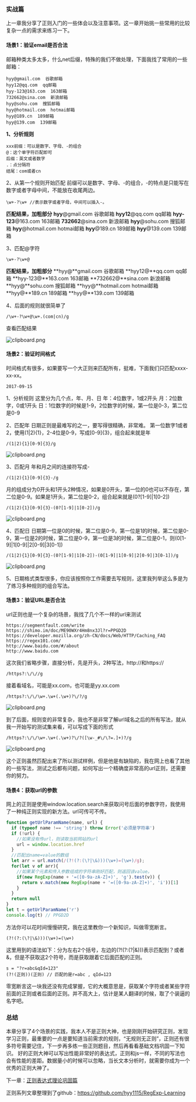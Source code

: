 ### 实战篇
上一章我分享了正则入门的一些体会以及注意事项。这一章开始挑一些常用的比较复杂一点的需求来练习一下。

#### 场景1：验证email是否合法
邮箱种类太多太多，什么net后缀，特殊的我们不做处理，下面我找了常用的一些邮箱：
```text
hyy@gmail.com  谷歌邮箱
hyy12@qq.com  qq邮箱
hyy-123@163.com  163邮箱
732662@sina.com  新浪邮箱
hyy@sohu.com  搜狐邮箱
hyy@hotmail.com  hotmai邮箱
hyy@189.cn  189邮箱
hyy@139.com  139邮箱
```
**1、分析规则**  
```text
xxx前缀：可以是数字、字母、-的组合
@：这个单字符匹配即可
后缀：英文或者数字
.：点分隔符
结尾：com或者cn
```
2、从第一个规则开始匹配
前缀可以是数字、字母、-的组合，-的特点是只能写在数字或者字母中间，不能放在收尾两边。
```text
\w+-?\w+ //表示数字或者字母，中间可以插入-。
```
**匹配结果，加粗部分**
**hyy**@gmail.com  谷歌邮箱
**hyy12**@qq.com  qq邮箱
**hyy-123**@163.com  163邮箱
**732662**@sina.com  新浪邮箱
**hyy**@sohu.com  搜狐邮箱
**hyy**@hotmail.com  hotmai邮箱
**hyy**@189.cn  189邮箱
**hyy**@139.com  139邮箱

3、匹配@字符
```text
\w+-?\w+@ 
```
**匹配结果，加粗部分**
**hyy@**gmail.com  谷歌邮箱
**hyy12@**qq.com  qq邮箱
**hyy-123@**163.com  163邮箱
**732662@**sina.com  新浪邮箱
**hyy@**sohu.com  搜狐邮箱
**hyy@**hotmail.com  hotmai邮箱
**hyy@**189.cn  189邮箱
**hyy@**139.com  139邮箱

4、后面的规则就很简单了
```text
/\w+-?\w+@\w+.(com|cn)/g
```
查看匹配结果

![clipboard.png](/img/bVU7Yi)

#### 场景2：验证时间格式
时间格式有很多，如果要写一个大正则来匹配所有，挺难，下面我们只匹配xxxx-xx-xx。
```text
2017-09-15
```
1、分析规则
这里分为几个点，年、月、日
年：4位数字，1或2开头
月：2位数字，0或1开头
日：1位数字的时候是1-9，2位数字的时候，第一位是0-3，第二位是0-9

2、匹配年
日期正则是最难写的之一，要写得很精确，非常难。
第一位数字1或者2，使用(1|2){1}，2-4位是0-9，写成[0-9]{3}，组合起来就是年
```text
/(1|2){1}[0-9]{3}/g
```

![clipboard.png](/img/bVU72m)

3、匹配月
年和月之间的连接符写成-
```text
/(1|2){1}[0-9]{3}-/g
```
月的组成分为0开头和1开头2种情况，如果是0开头，第一位的0也可以不存在，第二位是0-9。如果是1开头，第二位是0-2，组合起来就是(0?[1-9]|1[0-2])
```text
/(1|2){1}[0-9]{3}-(0?[1-9]|1[0-2])/g
```
![clipboard.png](/img/bVU734)

4、匹配日
日期第一位是0的时候，第二位是0-9，第一位是1的时候，第二位是0-9，第一位是2的时候，第二位是0-9，第一位是3的时候，第二位是0-1，则(0[1-9]|1[0-9]|2[0-9]|3[0-1])
```text
/(1|2){1}[0-9]{3}-(0?[1-9]|1[0-2])-(0[1-9]|1[0-9]|2[0-9]|3[0-1])/g
```

![clipboard.png](/img/bVU78N)

5、日期格式类型很多，你应该按照你工作需要去写规则，这里我列举这么多是为了练习多种规则的组合写法。

#### 场景3：验证URL是否合法
url正则也是一个复杂的场景，我找了几个不一样的url来测试
```text
https://segmentfault.com/write
https://shimo.im/doc/ME90WXr4Hm8nx3Jl?r=PPGD2D
https://developer.mozilla.org/zh-CN/docs/Web/HTTP/Caching_FAQ
https://regex101.com/
http://www.baidu.com/#/about
http://www.baidu.com
```
这次我们省略步骤，直接分析，先是开头，2种写法，http://和https://
```text
/https?:\/\//g
```
接着看域名，可能是xx.com，也可能是yy.xx.com
```text
/https?:\/\/\w+.\w+(.\w+)?\/?/g
```

![clipboard.png](/img/bVU8ao)

到了后面，规则变的非常复杂，我也不是非常了解url域名之后的所有写法，就从我一开始写的测试集来看，可以写成下面的形式
```text
/https?:\/\/\w+.\w+(.\w+)?\/?([\w-_#\/\?=.]+)?/g
```

![clipboard.png](/img/bVU8bJ)

这个正则虽然匹配出来了所以测试样例，但是他是有缺陷的，我在网上也看了其他的一些写法，测试之后都有问题，如何写出一个精确度非常高的url正则，还需要你的努力。

#### 场景4：获取url的参数
网上的正则是使用window.location.search来获取问号后面的参数字符，我使用了一种纯正则实现的新方法。url可传可不传。
```javascript
function getUrlParamName(name, url) {
  if (typeof name !== 'string') throw Error('必须是字符串')
  if (!url) {
    //如果没有传url，则读取当前网站的url
    url = window.location.href
  }
  //匹配出name=value的数组
  let arr = url.match(/(?!(?:(\?|\&)))(\w+)=(\w+)/g);
  for(let v of arr){
    //如果某个元素和传入参数组成的字符串刚好匹配，则返回该value。
    if(new RegExp(name + '=([0-9a-zA-Z]+)', 'g').test(v)) {
      return v.match(new RegExp(name + '=([0-9a-zA-Z]+)', 'i'))[1]
    } 
  }
  return null
}
let t = getUrlParamName('r')
console.log(t) // PPGD2D
```
方法你可以花时间慢慢研究，我在这里教你一个新知识，叫做零宽断言。
```text
(?!(?:(\?|\&)))(\w+)=(\w+)
```
这里用到的语法如下：分为左右2个括号，左边的(?!(?:(\?|\&)))表示匹配到？或者&，但是不获取这2个符号，而是获取跟着它后面匹配的正则。
```text
s = "?r=abc&qId=123"
(?!(正则))(正则) // 匹配的是r=abc , qId=123
```
零宽断言这一块我还没有完成掌握，它的大概意思是，获取某个字符或者某些字符前面的正则或者后面的正则。并不高大上，估计是某人翻译的时候，取了个装逼的名字吧。

### 总结
本章分享了4个场景的实践，我本人不是正则大神，也是刚刚开始研究正则，发现学习正则，最重要的一点是要知道当前需求的规则，“无规则无正则”，正则还有很多符号需要记住，下一步再多练一些正则题目，然后再看看基础文档巩固一下知识。
好的正则大神可以写出性能非常好的表达式，正则和js一样，不同的写法也会有性能的差距。数据量小的时候可以忽略，当长文本分析时，就需要你成为一个优秀的正则大神了。

下一章：[正则表达式理论巩固篇][2]


正则系列文章整理到了github：https://github.com/hyy1115/RegExp-Learning


  [1]: https://segmentfault.com/a/1190000011187831
  [2]: https://segmentfault.com/a/1190000011205001